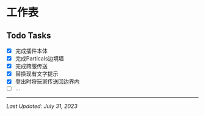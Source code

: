 # 工作表

## Todo Tasks

- [x] 完成插件本体
- [x] 完成Particals边境墙
- [x] 完成跨服传送
- [x] 替换现有文字提示
- [x] 登出时将玩家传送回边界内
- [ ] ...

---

_Last Updated: July 31, 2023_

